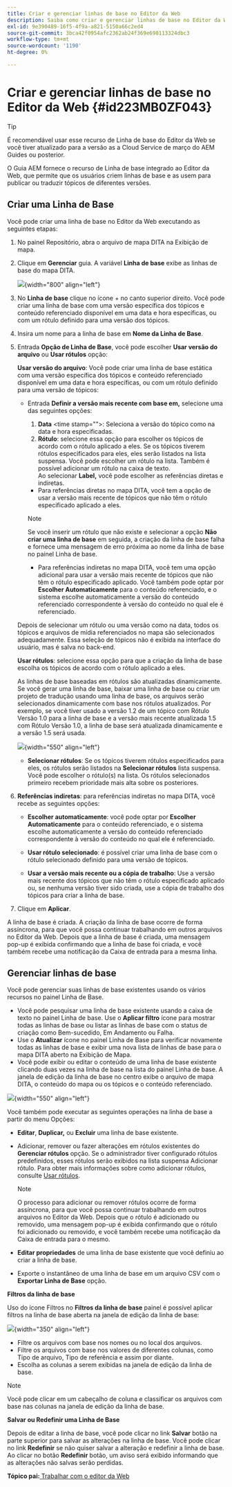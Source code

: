 ```yaml
---
title: Criar e gerenciar linhas de base no Editor da Web
description: Saiba como criar e gerenciar linhas de base no Editor da Web
exl-id: 9e390489-16f5-4f9a-a821-5150a66c2ed4
source-git-commit: 3bca42f0954afc2362ab24f369e698113324dbc3
workflow-type: tm+mt
source-wordcount: '1190'
ht-degree: 0%

---
```


# Criar e gerenciar linhas de base no Editor da Web {#id223MB0ZF043}

>[!TIP]
>
> É recomendável usar esse recurso de Linha de base do Editor da Web se você tiver atualizado para a versão as a Cloud Service de março do AEM Guides ou posterior.

O Guia AEM fornece o recurso de Linha de base integrado ao Editor da Web, que permite que os usuários criem linhas de base e as usem para publicar ou traduzir tópicos de diferentes versões.

## Criar uma Linha de Base

Você pode criar uma linha de base no Editor da Web executando as seguintes etapas:

1. No painel Repositório, abra o arquivo de mapa DITA na Exibição de mapa.
1. Clique em **Gerenciar** guia. A variável **Linha de base** exibe as linhas de base do mapa DITA.

   ![](images/baseline-manage.png){width="800" align="left"}

1. No **Linha de base** clique no ícone + no canto superior direito. Você pode criar uma linha de base com uma versão específica dos tópicos e conteúdo referenciado disponível em uma data e hora específicas, ou com um rótulo definido para uma versão dos tópicos.
1. Insira um nome para a linha de base em **Nome da Linha de Base**.
1. Entrada **Opção de Linha de Base**, você pode escolher **Usar versão do arquivo** ou **Usar rótulos** opção:

   **Usar versão do arquivo**: Você pode criar uma linha de base estática com uma versão específica dos tópicos e conteúdo referenciado disponível em uma data e hora específicas, ou com um rótulo definido para uma versão de tópicos:

   - Entrada **Definir a versão mais recente com base em,** selecione uma das seguintes opções:


      1. **Data** &lt;time stamp=&quot;&quot;>: Seleciona a versão do tópico como na data e hora especificadas.
      1. **Rótulo**: selecione essa opção para escolher os tópicos de acordo com o rótulo aplicado a eles. Se os tópicos tiverem rótulos especificados para eles, eles serão listados na lista suspensa. Você pode escolher um rótulo na lista. Também é possível adicionar um rótulo na caixa de texto.\
         Ao selecionar **Label,** você pode escolher as referências diretas e indiretas.
      - Para referências diretas no mapa DITA, você tem a opção de usar a versão mais recente de tópicos que não têm o rótulo especificado aplicado a eles.

      >[!NOTE]
      >
      > Se você inserir um rótulo que não existe e selecionar a opção **Não criar uma linha de base** em seguida, a criação da linha de base falha e fornece uma mensagem de erro próxima ao nome da linha de base no painel Linha de base.

      - Para referências indiretas no mapa DITA, você tem uma opção adicional para usar a versão mais recente de tópicos que não têm o rótulo especificado aplicado. Você também pode optar por **Escolher Automaticamente** para o conteúdo referenciado, e o sistema escolhe automaticamente a versão do conteúdo referenciado correspondente à versão do conteúdo no qual ele é referenciado.

   Depois de selecionar um rótulo ou uma versão como na data, todos os tópicos e arquivos de mídia referenciados no mapa são selecionados adequadamente. Essa seleção de tópicos não é exibida na interface do usuário, mas é salva no back-end.

   **Usar rótulos**: selecione essa opção para que a criação da linha de base escolha os tópicos de acordo com o rótulo aplicado a eles.

   As linhas de base baseadas em rótulos são atualizadas dinamicamente. Se você gerar uma linha de base, baixar uma linha de base ou criar um projeto de tradução usando uma linha de base, os arquivos serão selecionados dinamicamente com base nos rótulos atualizados. Por exemplo, se você tiver usado a versão 1.2 de um tópico com Rótulo Versão 1.0 para a linha de base e a versão mais recente atualizada 1.5 com Rótulo Versão 1.0, a linha de base será atualizada dinamicamente e a versão 1.5 será usada.

   ![](images/dynamic-baseline.png){width="550" align="left"}

   - **Selecionar rótulos**: Se os tópicos tiverem rótulos especificados para eles, os rótulos serão listados na **Selecionar rótulos** lista suspensa. Você pode escolher o rótulo\(s\) na lista. Os rótulos selecionados primeiro recebem prioridade mais alta sobre os posteriores.
1. **Referências indiretas**: para referências indiretas no mapa DITA, você recebe as seguintes opções:

   - **Escolher automaticamente**: você pode optar por **Escolher Automaticamente** para o conteúdo referenciado, e o sistema escolhe automaticamente a versão do conteúdo referenciado correspondente à versão do conteúdo no qual ele é referenciado.

   - **Usar rótulo selecionado**: é possível criar uma linha de base com o rótulo selecionado definido para uma versão de tópicos.
   - **Usar a versão mais recente ou a cópia de trabalho**: Use a versão mais recente dos tópicos que não têm o rótulo especificado aplicado ou, se nenhuma versão tiver sido criada, use a cópia de trabalho dos tópicos para criar a linha de base.
1. Clique em **Aplicar**.

A linha de base é criada. A criação da linha de base ocorre de forma assíncrona, para que você possa continuar trabalhando em outros arquivos no Editor da Web. Depois que a linha de base é criada, uma mensagem pop-up é exibida confirmando que a linha de base foi criada, e você também recebe uma notificação da Caixa de entrada para a mesma linha.

## Gerenciar linhas de base

Você pode gerenciar suas linhas de base existentes usando os vários recursos no painel Linha de Base.

- Você pode pesquisar uma linha de base existente usando a caixa de texto no painel Linha de base. Use o **Aplicar filtro** ícone para mostrar todas as linhas de base ou listar as linhas de base com o status de criação como Bem-sucedido, Em Andamento ou Falha.
- Use o **Atualizar** ícone no painel Linha de Base para verificar novamente todas as linhas de base e exibir uma nova lista de linhas de base para o mapa DITA aberto na Exibição de Mapa.
- Você pode exibir ou editar o conteúdo de uma linha de base existente clicando duas vezes na linha de base na lista do painel Linha de base. A janela de edição da linha de base no centro exibe o arquivo de mapa DITA, o conteúdo do mapa ou os tópicos e o conteúdo referenciado.


![](images/baseline-options.png){width="550" align="left"}

Você também pode executar as seguintes operações na linha de base a partir do menu Opções:

- **Editar**, **Duplicar,** ou **Excluir** uma linha de base existente.
- Adicionar, remover ou fazer alterações em rótulos existentes do **Gerenciar rótulos** opção. Se o administrador tiver configurado rótulos predefinidos, esses rótulos serão exibidos na lista suspensa Adicionar rótulo. Para obter mais informações sobre como adicionar rótulos, consulte [Usar rótulos](web-editor-use-label.md#).

   >[!NOTE]
   >
   > O processo para adicionar ou remover rótulos ocorre de forma assíncrona, para que você possa continuar trabalhando em outros arquivos no Editor da Web. Depois que o rótulo é adicionado ou removido, uma mensagem pop-up é exibida confirmando que o rótulo foi adicionado ou removido, e você também recebe uma notificação da Caixa de entrada para o mesmo.

- **Editar propriedades** de uma linha de base existente que você definiu ao criar a linha de base.
- Exporte o instantâneo de uma linha de base em um arquivo CSV com o **Exportar Linha de Base** opção.

**Filtros da linha de base**

Uso do ícone Filtros no **Filtros da linha de base** painel é possível aplicar filtros na linha de base aberta na janela de edição da linha de base:

![](images/baseline-filter.png){width="350" align="left"}

- Filtre os arquivos com base nos nomes ou no local dos arquivos.
- Filtre os arquivos com base nos valores de diferentes colunas, como Tipo de arquivo, Tipo de referência e assim por diante.
- Escolha as colunas a serem exibidas na janela de edição da linha de base.

>[!NOTE]
>
> Você pode clicar em um cabeçalho de coluna e classificar os arquivos com base nas colunas na janela de edição da linha de base.

**Salvar ou Redefinir uma Linha de Base**

Depois de editar a linha de base, você pode clicar no link **Salvar** botão na parte superior para salvar as alterações na linha de base. Você pode clicar no link **Redefinir** se não quiser salvar a alteração e redefinir a linha de base. Ao clicar no botão **Redefinir** botão, um aviso será exibido informando que as alterações não salvas serão perdidas.

**Tópico pai:**[ Trabalhar com o editor da Web](web-editor.md)
